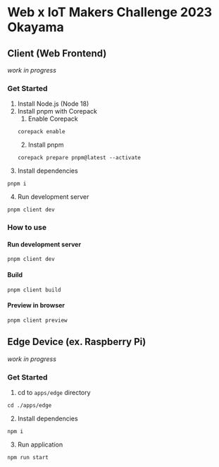 # Web x IoT Makers Challenge 2023 Okayama

## Client (Web Frontend)
_work in progress_

### Get Started
1. Install Node.js (Node 18)
2. Install pnpm with Corepack
   1. Enable Corepack
    ```shell
    corepack enable
    ```
   2. Install pnpm
    ```shell
    corepack prepare pnpm@latest --activate
    ```
3. Install dependencies
```shell
pnpm i
```
4. Run development server
```shell
pnpm client dev
```

### How to use
#### Run development server
```shell
pnpm client dev
```
#### Build
```shell
pnpm client build
```
#### Preview in browser
```shell
pnpm client preview
```


## Edge Device (ex. Raspberry Pi)
_work in progress_

### Get Started
1. cd to `apps/edge` directory
```shell
cd ./apps/edge
```
2. Install dependencies
```shell
npm i
```
3. Run application
```shell
npm run start
```

